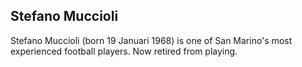 ## Stefano Muccioli

Stefano Muccioli (born 19 Januari 1968) is one of San Marino's most experienced football players. Now retired from playing.